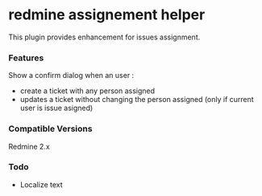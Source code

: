 # redmine assignement helper

This plugin provides enhancement for issues assignment.

### Features

Show a confirm dialog when an user :
 
* create a ticket with any person assigned
* updates a ticket without changing the person assigned (only if current user is issue asigned)

### Compatible Versions

Redmine 2.x

### Todo

* Localize text